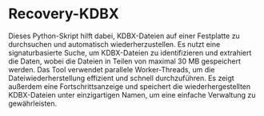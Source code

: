 # Recovery-KDBX
Dieses Python-Skript hilft dabei, KDBX-Dateien auf einer Festplatte zu durchsuchen und automatisch wiederherzustellen. Es nutzt eine signaturbasierte Suche, um KDBX-Dateien zu identifizieren und extrahiert die Daten, wobei die Dateien in Teilen von maximal 30 MB gespeichert werden. Das Tool verwendet parallele Worker-Threads, um die Dateiwiederherstellung effizient und schnell durchzuführen. Es zeigt außerdem eine Fortschrittsanzeige und speichert die wiederhergestellten KDBX-Dateien unter einzigartigen Namen, um eine einfache Verwaltung zu gewährleisten.

